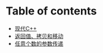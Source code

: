 # Table of contents

* [现代C++](README.md)
* [返回值、拷贝和移动](fan-hui-zhi-kao-bei-he-yi-dong.md)
* [任意个数的参数传递](ren-yi-ge-shu-de-can-shu-chuan-di.md)

